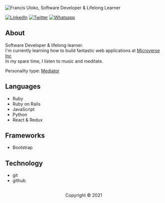 
<p>
   <img src="./banner.gif" alt="Francis Uloko, Software Developer & Lifelong Learner"
</p>

<p>
   <a href="https://www.linkedin.com/in/francisuloko/" target="_blank"><img src="https://img.shields.io/badge/LinkedIn-%230077B5.svg?&style=for-the-badge&logo=linkedin&logoColor=white" alt="LinkedIn"></a>
  <a href="https://twitter.com/francisuloko" target="_blank"><img src="https://img.shields.io/badge/Twitter-1DA1F2.svg?&style=for-the-badge&logo=twitter&logoColor=white" alt="Twitter"></a>
  <a href="https://api.whatsapp.com/send?phone=+2348065818531" target="_blank"><img src="https://img.shields.io/badge/WhatsApp-25D366?style=for-the-badge&logo=whatsapp&logoColor=white" alt="Whatsapp"></a>
</p>

<h2>About</h2>
<p>
   Software Developer & lifelong learner.
   <br />I'm currently learning how to build fantastic web applications at <a href="https://www.microverse.org/" target="_blank">Microverse Inc</a>
   <br /> In my spare time, I listen to music and meditate.
   <br />
</p>

Personality type: [Mediator](https://www.16personalities.com/infp-personality)

<h2>Languages</h2>
<ul>
   <li>Ruby</li>
   <li>Ruby on Rails</li>
   <li>JavaScript</li>
   <li>Python</li>
   <li>React & Redux</li>
</ul>

<h2>Frameworks</h2>
<ul>
   <li>Bootstrap</li>
</ul>

<h2>Technology</h2>
<ul>
   <li>git</li>
   <li>github</li>
</ul>

<h2></h2>
<p align="center" size="12">Copyright &copy; 2021</p>

<!--
**francisuloko/francisuloko** is a ✨ _special_ ✨ repository because its `README.md` (this file) appears on your GitHub profile.

Here are some ideas to get you started:

- 🔭 I’m currently working on ...
- 🌱 I’m currently learning ...
- 👯 I’m looking to collaborate on ...
- 🤔 I’m looking for help with ...
- 💬 Ask me about ...
- 📫 How to reach me: ...
- 😄 Pronouns: ...
- ⚡ Fun fact: ...
-->
